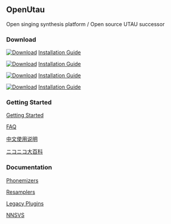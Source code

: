 ## OpenUtau

Open singing synthesis platform / Open source UTAU successor

### Download
[![Download](https://img.shields.io/static/v1?style=for-the-badge&logo=github&label=download&message=windows-x64&labelColor=FF347C&color=4ea6ea)](https://github.com/stakira/OpenUtau/releases/download/OpenUtau-Latest/OpenUtau-win-x64.zip) [Installation Guide](https://github.com/stakira/OpenUtau/wiki/Getting-Started#windows)

[![Download](https://img.shields.io/static/v1?style=for-the-badge&logo=github&label=download&message=windows-x86&labelColor=FF347C&color=4ea6ea)](https://github.com/stakira/OpenUtau/releases/download/OpenUtau-Latest/OpenUtau-win-x86.zip) [Installation Guide](https://github.com/stakira/OpenUtau/wiki/Getting-Started#windows)

[![Download](https://img.shields.io/static/v1?style=for-the-badge&logo=github&label=download&message=macos-x64&labelColor=FF347C&color=4ea6ea)](https://github.com/stakira/OpenUtau/releases/download/OpenUtau-Latest/OpenUtau-osx-x64.dmg) [Installation Guide](https://github.com/stakira/OpenUtau/wiki/Getting-Started#macos)

[![Download](https://img.shields.io/static/v1?style=for-the-badge&logo=github&label=download&message=linux-x64&labelColor=FF347C&color=4ea6ea)](https://github.com/stakira/OpenUtau/releases/download/OpenUtau-Latest/OpenUtau-linux-x64.tar.gz) [Installation Guide](https://github.com/stakira/OpenUtau/wiki/Getting-Started#linux)

### Getting Started

[Getting Started](./Getting-Started)

[FAQ](./FAQ)

[中文使用说明](https://opensynth.miraheze.org/wiki/OpenUTAU/%E4%BD%BF%E7%94%A8%E6%96%B9%E6%B3%95)

[ニコニコ大百科](https://dic.nicovideo.jp/t/a/openutau)

### Documentation

[Phonemizers](./Phonemizers)

[Resamplers](./Resamplers)

[Legacy Plugins](./Legacy-Plugins)

[NNSVS](./Status-of-ENUNU-NNSVS-Support)
